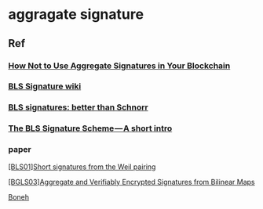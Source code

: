 # aggragate signature

## Ref

### [How Not to Use Aggregate Signatures in Your Blockchain](https://medium.com/@sergey_nog/how-not-to-use-aggregate-signatures-in-your-blockchain-63e05be2cbbe)

### [BLS Signature wiki](https://en.wikipedia.org/wiki/Boneh%E2%80%93Lynn%E2%80%93Shacham)

### [BLS signatures: better than Schnorr](https://medium.com/@snigirev.stepan/bls-signatures-better-than-schnorr-5a7fe30ea716)

### [The BLS Signature Scheme — A short intro](https://medium.com/chain-intelligence/the-bls-signature-scheme-a-short-intro-801c723afffa)



### paper

[[BLS01]Short signatures from the Weil pairing](https://www.iacr.org/archive/asiacrypt2001/22480516.pdf)

[[BGLS03]Aggregate and Verifiably Encrypted Signatures from Bilinear Maps](http://crypto.stanford.edu/~dabo/papers/aggreg.pdf)

[Boneh](http://crypto.stanford.edu/~dabo/pubs/pubs.html)